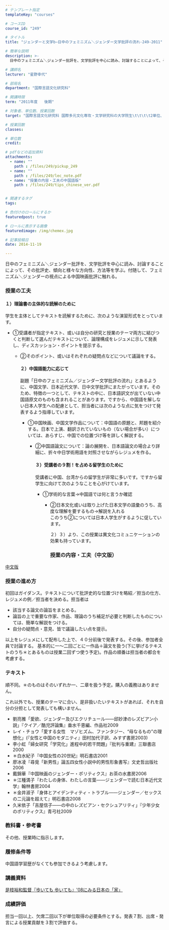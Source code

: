 ```yaml
---
# テンプレート指定
templateKey: "courses"

# コースID
course_id: "249"

# タイトル
title: "ジェンダーと文学b−日中のフェミニズム＼ジェンダー文学批評の流れ-249-2011"

# 簡単な説明
description: >-
  日中のフェミニズム＼ジェンダー批評を、文学批評を中心に読み、討論することによって、その批評史、傾向と様々な方向性、方法等を学ぶ。付随して、フェミニズム＼ジェンダーの視点による中国映画批評に触れる。...

# 講師名
lecturer: "星野幸代"

# 部局名
department: "国際言語文化研究科"

# 開講時限
term: "2011年度	後期"

# 対象者、単位数、授業回数
target: "国際言語文化研究科 国際多元文化専攻・文学研究科の大学院生\t\t\t\t2単位、週1回全15回"

# 授業回数
classes: 

# 単位数
credit: 

# pdfなどの追加資料
attachments: 
  - name: "" 
    path : /files/249/pickup_249
  - name: "" 
    path : /files/249/lec_note.pdf
  - name: "授業の内容・工夫の中国語版" 
    path : /files/249/tips_chinese_ver.pdf


# 関連するタグ
tags:

# 色付けのロールにするか
featuredpost: true

# ロールに表示する画像
featuredimage: /img/chemex.jpg

# 記事投稿日
date: 2014-11-19

---
```

日中のフェミニズム＼ジェンダー批評を、文学批評を中心に読み、討論することによって、その批評史、傾向と様々な方向性、方法等を学ぶ。付随して、フェミニズム＼ジェンダーの視点による中国映画批評に触れる。
### 授業の工夫

#### １）理論書の主体的な読解のために

学生を主体としてテキストを読解するために、次のような演習形式をとっています。

  * ①受講者が指定テキスト、或いは自分の研究と授業のテーマ両方に結びつくと判断して選んだテキストについて、論理構成をレジュメに示して発表し、ディスカッション・ポイントを提示する。 
      * ②そのポイント、或いはそれぞれの疑問点などについて議論をする。  
        #### ２）中国語能力に応じて
        
        副題「日中のフェミニズム／ジェンダー文学批評の流れ」とあるように、中国文学、日本近代文学、日中文学批評にまたがっています。そのため、特徴の一つとして、テキストの中に、日本語訳文が出ていない中国語原文のものも含まれることがあります。ですから、中国語を解しない日本人学生への配慮として、担当者には次のような点に気をつけて発表するよう指導しています。
        
          * ①中国映画、中国文学作品について：中国語の原題と、邦題を紹介する。日本で上演、翻訳されていないもの（ない場合が多い）については、あらすじ、中国での位置づけ等を詳しく解説する。 
              * ②中国語論文について：論の展開を、日本語論文の場合より詳細に、折々中日学術用語を対照させながらレジュメを作る。  
                #### ３）受講者の９割！を占める留学生のために
                
                受講者に中国、台湾からの留学生が非常に多いです。ですから留学生に向けて次のようなことを心がけています。
                
                  * ①学術的な言葉→中国語では何と言うか確認 
                      * ②日本文化或いは取り上げた日本文学の語彙のうち、高度な理解を要するもの→解説を入れる  
                        このうち②については日本人学生がするように促しています。
                        
                        ２）３）より、この授業は異文化コミュニケーションの効果も持っています。
                        
                        ### 授業の内容・工夫（中文版）
                        

[中文版](/files/249/tips_chinese_ver.pdf) 

### 授業の進め方

初回はガイダンス。テキストについて批評史的な位置づけを略紹／担当の仕方、レジュメの例／担当者を決める。担当者は

  * 該当する論文の論旨をまとめる。
  * 論旨の上で重要な作家、作品、理論のうち補足が必要と判断したものについては、簡単な解説をつける。
  * 自分の疑問点・意見、皆で議論したい点を提示。

以上をレジュメにして配布した上で、４０分前後で発表する。その後、参加者全員で討論する。 基本的に一〜二回ごとに一作品＋論文を扱う(下に挙げるテキストのうち＊とあるものは授業二回ずつ使う予定)。作品の順番は担当者の都合を考慮する。

### テキスト

順不同。＊のものはそのいずれか一、二章を扱う予定。購入の義務はありません。

これ以外でも、授業のテーマに合い、是非扱いたいテキストがあれば、それを自分の分担として発表しても構いません。

  * 劉亮雅「愛欲、ジェンダー及びエクリチュール——邱妙津のレズビアン小説」『クイア／酷児評論集』垂水千恵編、作品社2009
  * レイ・チョウ「愛する女性　マゾヒズム、ファンタジー、&ldquo;母なるもの&rdquo;の理想化」(『女性と中国のモダニティ』田村加代子訳、みすず書房2003)
  * 李小虹「婦女研究「学究化」進程中的若干問題」『批判与重建』三聯書店2000 
  * ＊白水紀子『中国女性の20世紀』明石書店2001
  * 廖冰凌『尋覓「新男性」論五四女性小説中的男性形象書写』文史哲出版社2006
  * 戴錦華『中国映画のジェンダー・ポリティクス』お茶の水書房2006
  * ＊江種満子『わたしの身体、わたしの言葉——ジェンダーで読む日本近代文学』翰林書房2004
  * ＊金井淑子『身体とアイデンティティ・トラブル——ジェンダー／セックスの二元論を超えて』明石書店2008
  * 久米依子「吉屋信子——の中のレズビアン・セクシュアリティ」『少年少女のポリティクス』青弓社2009 

### 教科書・参考書

その他、授業時に指示します。

### 履修条件等

中国語学習歴がなくても参加できるよう考慮します。

### 講義資料


[是枝裕和監督『歩いても 歩いても』'08にみる日本の「家」](/files/249/lec_note.pdf) 

### 成績評価

担当一回以上、欠席二回以下が単位取得の必要条件とする。発表７割、出席・発言による授業貢献を３割で評価する。
